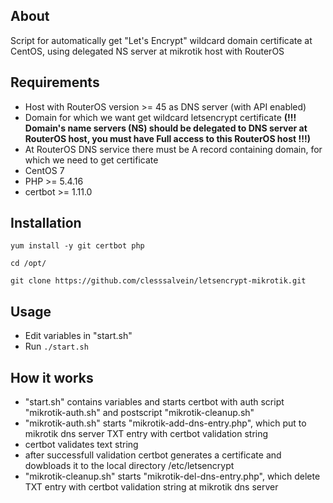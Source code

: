 ## **About**

Script for automatically get "Let's Encrypt" wildcard domain certificate at CentOS, using delegated NS server at mikrotik host with RouterOS

## **Requirements**

* Host with RouterOS version >= 45 as DNS server (with API enabled)
* Domain for which we want get wildcard letsencrypt certificate **(!!! Domain's name servers (NS) should be delegated to DNS server at RouterOS host, you must have Full access to this RouterOS host !!!)**
* At RouterOS DNS service there must be A record containing domain, for which we need to get certificate
* CentOS 7
* PHP >= 5.4.16
* certbot >= 1.11.0

## **Installation**

```
yum install -y git certbot php
```
```
cd /opt/
```
```
git clone https://github.com/clesssalvein/letsencrypt-mikrotik.git
```

## **Usage**
* Edit variables in "start.sh"
* Run ```./start.sh```

## **How it works**
* "start.sh" contains variables and starts certbot with auth script "mikrotik-auth.sh" and postscript "mikrotik-cleanup.sh"
* "mikrotik-auth.sh" starts "mikrotik-add-dns-entry.php", which put to mikrotik dns server TXT entry with certbot validation string
* certbot validates text string
* after successfull validation certbot generates a certificate and dowbloads it to the local directory /etc/letsencrypt
* "mikrotik-cleanup.sh" starts "mikrotik-del-dns-entry.php", which delete TXT entry with certbot validation string at mikrotik dns server
